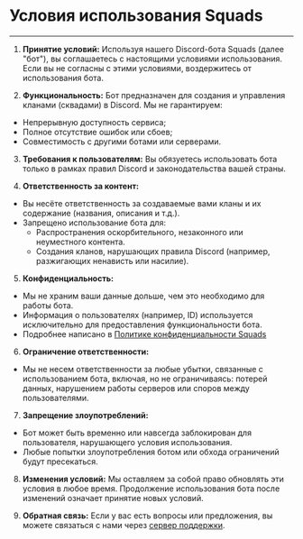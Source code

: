 # Условия использования Squads

---
1. **Принятие условий:**
Используя нашего Discord-бота Squads (далее "бот"), вы соглашаетесь с настоящими условиями использования. Если вы не согласны с этими условиями, воздержитесь от использования бота.


2. **Функциональность:**
Бот предназначен для создания и управления кланами (сквадами) в Discord. Мы не гарантируем:
- Непрерывную доступность сервиса;
- Полное отсутствие ошибок или сбоев;
- Совместимость с другими ботами или серверами. 


3. **Требования к пользователям:**
Вы обязуетесь использовать бота только в рамках правил Discord и законодательства вашей страны.


4. **Ответственность за контент:**
- Вы несёте ответственность за создаваемые вами кланы и их содержание (названия, описания и т.д.).
- Запрещено использование бота для:
  - Распространения оскорбительного, незаконного или неуместного контента.
  - Создания кланов, нарушающих правила Discord (например, разжигающих ненависть или насилие).


5. **Конфиденциальность:**
- Мы не храним ваши данные дольше, чем это необходимо для работы бота.
- Информация о пользователях (например, ID) используется исключительно для предоставления функциональности бота.
- Подробнее написано в [Политике конфиденциальности Squads](https://github.com/Yarovich/SquadsBot/blob/main/PrivacyPolicy.md#политика-конфиденциальности-squads)


6. **Ограничение ответственности:**
- Мы не несем ответственности за любые убытки, связанные с использованием бота, включая, но не ограничиваясь: потерей данных, нарушением работы серверов или споров между пользователями.


7. **Запрещение злоупотреблений:**
- Бот может быть временно или навсегда заблокирован для пользователя, нарушающего условия использования.
- Любые попытки злоупотребления ботом или обхода ограничений будут пресекаться.


8. **Изменения условий:**
Мы оставляем за собой право обновлять эти условия в любое время. Продолжение использования бота после изменений означает принятие новых условий.


9. **Обратная связь:**
Если у вас есть вопросы или предложения, вы можете связаться с нами через [сервер поддержки](https://discord.gg/Qjb4WccQNb).
